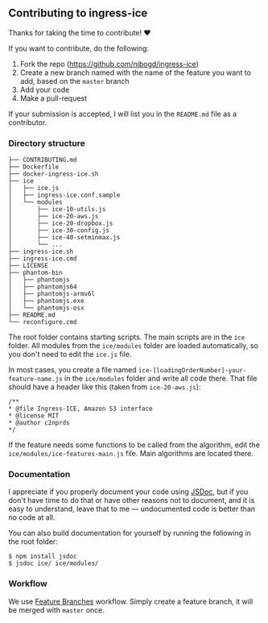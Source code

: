 ## Contributing to ingress-ice

Thanks for taking the time to contribute! :heart:

If you want to contribute, do the following:
 1. Fork the repo (https://github.com/nibogd/ingress-ice)
 2. Create a new branch named with the name of the feature you want to add, based on the `master` branch
 3. Add your code
 4. Make a pull-request

If your submission is accepted, I will list you in the `README.md` file as a contributor.

### Directory structure

```
├── CONTRIBUTING.md
├── Dockerfile
├── docker-ingress-ice.sh
├── ice
│   ├── ice.js
│   ├── ingress-ice.conf.sample
│   └── modules
│       ├── ice-10-utils.js
│       ├── ice-20-aws.js
│       ├── ice-20-dropbox.js
│       ├── ice-30-config.js
│       ├── ice-40-setminmax.js
│       └── ...
├── ingress-ice.sh
├── ingress-ice.cmd
├── LICENSE
├── phantom-bin
│   ├── phantomjs
│   ├── phantomjs64
│   ├── phantomjs-armv6l
│   ├── phantomjs.exe
│   └── phantomjs-osx
├── README.md
└── reconfigure.cmd

```

The root folder contains starting scripts. The main scripts are in the `ice` folder. All modules from the `ice/modules` folder are loaded automatically, so you don't need to edit the `ice.js` file.

In most cases, you create a file named `ice-[loadingOrderNumber]-your-feature-name.js` in the `ice/modules` folder and write all code there. That file should have a header like this (taken from `ice-20-aws.js`):

```
/**
* @file Ingress-ICE, Amazon S3 interface
* @license MIT
* @author c2nprds
*/
```

If the feature needs some functions to be called from the algorithm, edit the `ice/modules/ice-features-main.js` file. Main algorithms are located there.

### Documentation

I appreciate if you properly document your code using [JSDoc](http://usejsdoc.org/), but if you don't have time to do that or have other reasons not to document, and it is easy to understand, leave that to me — undocumented code is better than no code at all.

You can also build documentation for yourself by running the following in the root folder:
```
$ npm install jsdoc
$ jsdoc ice/ ice/modules/
```

### Workflow

We use [Feature Branches](https://www.atlassian.com/git/tutorials/comparing-workflows/feature-branch-workflow) workflow. Simply create a feature branch, it will be merged with `master` once.
